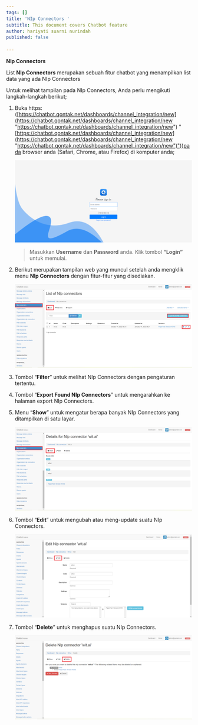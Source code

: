 ```yaml
---
tags: []
title: 'NIp Connectors '
subtitle: This document covers Chatbot feature
author: hariyati suarni nurindah
published: false

---
```

**NIp Connectors** 

List **NIp Connectors** merupakan sebuah fitur chatbot yang menampilkan list data yang ada NIp Connectors

Untuk melihat tampilan pada NIp Connectors, Anda perlu mengikuti langkah-langkah berikut;

1. Buka https: ([https://chatbot.qontak.net/dashboards/channel_integration/new](https://chatbot.qontak.net/dashboards/channel_integration/new "https://chatbot.qontak.net/dashboards/channel_integration/new") "[https://chatbot.qontak.net/dashboards/channel_integration/new](https://chatbot.qontak.net/dashboards/channel_integration/new "https://chatbot.qontak.net/dashboards/channel_integration/new")"))pada browser anda (Safari, Chrome, atau Firefox) di komputer anda;

   ![](/uploads/channell.PNG)

   > Masukkan **Username** dan **Password** anda. Klik tombol **“Login”** untuk memulai.
2. Berikut merupakan tampilan web yang muncul setelah anda mengklik menu **NIp Connectors** dengan fitur-fitur yang disediakan.

   ![](/uploads/nip-update1.PNG)
3. Tombol “**Filter**” untuk melihat NIp Connectors dengan pengaturan tertentu.
4. Tombol “**Export Found  NIp Connectors**” untuk mengarahkan ke halaman export  NIp Connectors.
5. Menu “**Show**” untuk mengatur berapa banyak  NIp Connectors yang ditampilkan di satu layar.

   ![](/uploads/nip-update2.PNG)
6. Tombol “**Edit**” untuk mengubah atau meng-update suatu  NIp Connectors.

   ![](/uploads/nip-update3.PNG)
7. Tombol “**Delete**” untuk menghapus suatu  NIp Connectors.

   ![](/uploads/nip-update4.PNG)